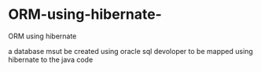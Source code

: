 # ORM-using-hibernate-
ORM using hibernate 

a database msut be created using oracle sql devoloper to be mapped using hibernate to the java code 
